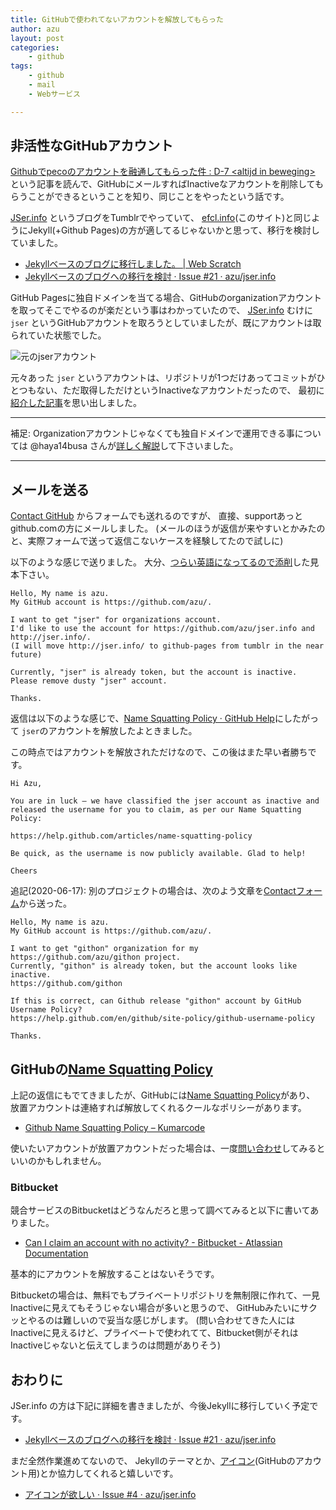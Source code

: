 ```yaml
---
title: GitHubで使われてないアカウントを解放してもらった
author: azu
layout: post
categories:
    - github
tags:
    - github
    - mail
    - Webサービス

---
```


## 非活性なGitHubアカウント

[Githubでpecoのアカウントを融通してもらった件 : D-7 &lt;altijd in beweging&gt;](http://lestrrat.ldblog.jp/archives/39456399.html "Githubでpecoのアカウントを融通してもらった件 : D-7 &lt;altijd in beweging&gt;")
という記事を読んで、GitHubにメールすればInactiveなアカウントを削除してもらうことができるということを知り、同じことをやったという話です。

[JSer.info](http://jser.info/ "JSer.info") というブログをTumblrでやっていて、
[efcl.info](https://efcl.info/)(このサイト)と同じようにJekyll(+Github Pages)の方が適してるじゃないかと思って、移行を検討していました。

* [Jekyllベースのブログに移行しました。 | Web Scratch](https://efcl.info/2014/07/06/new-blog/ "Jekyllベースのブログに移行しました。 | Web Scratch")
* [Jekyllベースのブログへの移行を検討 · Issue #21 · azu/jser.info](https://github.com/azu/jser.info/issues/21 "Jekyllベースのブログへの移行を検討 · Issue #21 · azu/jser.info")

GitHub Pagesに独自ドメインを当てる場合、GitHubのorganizationアカウントを取ってそこでやるのが楽だという事はわかっていたので、
[JSer.info](http://jser.info/ "JSer.info") むけに `jser` というGitHubアカウントを取ろうとしていましたが、既にアカウントは取られていた状態でした。

![元のjserアカウント](https://efcl.info/wp-content/uploads/2014/07/2014-07-18_10-06-19.jpg)

元々あった `jser` というアカウントは、リポジトリが1つだけあってコミットがひとつもない、ただ取得しただけというInactiveなアカウントだったので、
最初に[紹介した記事](http://lestrrat.ldblog.jp/archives/39456399.html "Githubでpecoのアカウントを融通してもらった件 : D-7 &lt;altijd in beweging&gt;")を思い出しました。

----

補足: Organizationアカウントじゃなくても独自ドメインで運用できる事については
@haya14busa さんが[詳しく解説](https://github.com/azu/jser.info/issues/21#issuecomment-49193720 "haya14busa")して下さいました。

----

## メールを送る

[Contact GitHub](https://github.com/contact "Contact GitHub") からフォームでも送れるのですが、
直接、supportあっとgithub.comの方にメールしました。
(メールのほうが返信が来やすいとかみたのと、実際フォームで送って返信こないケースを経験してたので試しに)

以下のような感じで送りました。
大分、[つらい英語になってるので添削](https://gist.github.com/azu/78e99a99a4eb207f7ff2 "mail.txt")した見本下さい。

```
Hello, My name is azu.
My GitHub account is https://github.com/azu/.

I want to get "jser" for organizations account.
I'd like to use the account for https://github.com/azu/jser.info and http://jser.info/.
(I will move http://jser.info/ to github-pages from tumblr in the near future)

Currently, "jser" is already token, but the account is inactive.
Please remove dusty "jser" account.

Thanks.
```

返信は以下のような感じで、[Name Squatting Policy · GitHub Help](https://help.github.com/articles/name-squatting-policy "Name Squatting Policy · GitHub Help")にしたがって
`jser`のアカウントを解放したよときました。

この時点ではアカウントを解放されただけなので、この後はまた早い者勝ちです。

```
Hi Azu,

You are in luck — we have classified the jser account as inactive and released the username for you to claim, as per our Name Squatting Policy:

https://help.github.com/articles/name-squatting-policy

Be quick, as the username is now publicly available. Glad to help!

Cheers
```

追記(2020-06-17): 別のプロジェクトの場合は、次のよう文章を[Contactフォーム](https://support.github.com/contact)から送った。

```
Hello, My name is azu.
My GitHub account is https://github.com/azu/.

I want to get "githon" organization for my https://github.com/azu/githon project.
Currently, "githon" is already token, but the account looks like inactive.
https://github.com/githon

If this is correct, can Github release "githon" account by GitHub Username Policy?
https://help.github.com/en/github/site-policy/github-username-policy

Thanks.
```

## GitHubの[Name Squatting Policy](https://help.github.com/articles/name-squatting-policy "Name Squatting Policy · GitHub Help")

上記の返信にもでてきましたが、GitHubには[Name Squatting Policy](https://help.github.com/articles/name-squatting-policy "Name Squatting Policy · GitHub Help")があり、
放置アカウントは連絡すれば解放してくれるクールなポリシーがあります。

- [Github Name Squatting Policy – Kumarcode](http://kumarcode.com/Github-Name-Squatting-Policy/ "Github Name Squatting Policy – Kumarcode")

使いたいアカウントが放置アカウントだった場合は、一度[問い合わせ](https://github.com/contact "Contact GitHub")してみるといいのかもしれません。

### Bitbucket

競合サービスのBitbucketはどうなんだろと思って調べてみると以下に書いてありました。

- [Can I claim an account with no activity? - Bitbucket - Atlassian Documentation](https://confluence.atlassian.com/pages/viewpage.action?pageId=317950343 "Can I claim an account with no activity? - Bitbucket - Atlassian Documentation")

基本的にアカウントを解放することはないそうです。

Bitbucketの場合は、無料でもプライベートリポジトリを無制限に作れて、一見Inactiveに見えてもそうじゃない場合が多いと思うので、
GitHubみたいにサクッとやるのは難しいので妥当な感じがします。
(問い合わせてきた人にはInactiveに見えるけど、プライベートで使われてて、Bitbucket側がそれはInactiveじゃないと伝えてしまうのは問題がありそう)

## おわりに

JSer.info の方は下記に詳細を書きましたが、今後Jekyllに移行していく予定です。

* [Jekyllベースのブログへの移行を検討 · Issue #21 · azu/jser.info](https://github.com/azu/jser.info/issues/21#issuecomment-49267328 "Jekyllベースのブログへの移行を検討 · Issue #21 · azu/jser.info")

まだ全然作業進めてないので、
Jekyllのテーマとか、[アイコン](https://github.com/azu/jser.info/issues/4 "アイコンが欲しい · Issue #4 · azu/jser.info")(GitHubのアカウント用)とか協力してくれると嬉しいです。

* [アイコンが欲しい · Issue #4 · azu/jser.info](https://github.com/azu/jser.info/issues/4 "アイコンが欲しい · Issue #4 · azu/jser.info")
